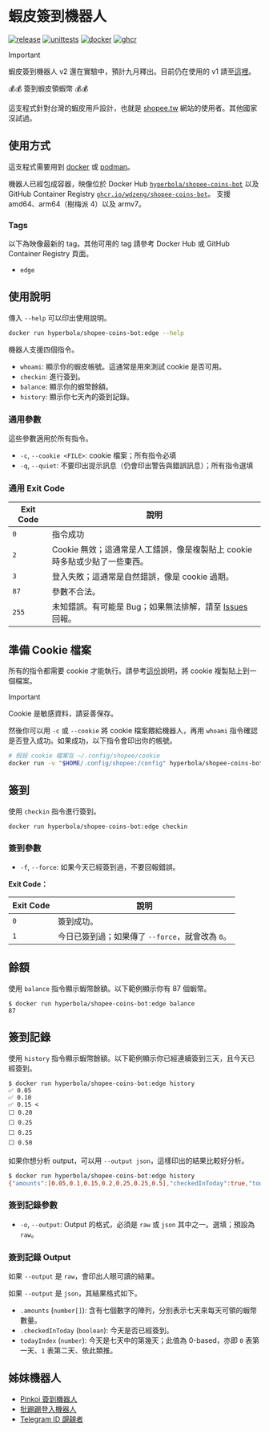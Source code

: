 # 蝦皮簽到機器人

[![release](https://badgen.net/github/release/wdzeng/shopee-coins-bot/stable?color=red)](https://github.com/wdzeng/shopee-coins-bot/releases/latest)
[![unittests](https://img.shields.io/github/actions/workflow/status/wdzeng/shopee-coins-bot/unittests.yml?branch=main&label=unittests)](https://github.com/wdzeng/shopee-coins-bot/actions/workflows/unittests.yml)
[![docker](https://badgen.net/badge/icon/docker?icon=docker&label=)](https://hub.docker.com/repository/docker/hyperbola/shopee-coins-bot)
[![ghcr](https://badgen.net/badge/icon/ghcr/black?icon=github&label=)](https://github.com/wdzeng/shopee-coins-bot/pkgs/container/shopee-coins-bot)

> [!IMPORTANT]  
> 蝦皮簽到機器人 v2 還在實驗中，預計九月釋出。目前仍在使用的 v1
> 請至[這裡](https://github.com/wdzeng/shopee-coins-bot/tree/main)。

💰💰 簽到蝦皮領蝦幣 💰💰

這支程式針對台灣的蝦皮用戶設計，也就是 [shopee.tw](https://shopee.tw/)
網站的使用者。其他國家沒試過。

## 使用方式

這支程式需要用到 [docker](https://www.docker.com/) 或 [podman](https://podman.io/)。

機器人已經包成容器，映像位於 Docker Hub
[`hyperbola/shopee-coins-bot`](https://hub.docker.com/repository/docker/hyperbola/shopee-coins-bot)
以及 GitHub Container Registry
[`ghcr.io/wdzeng/shopee-coins-bot`](https://github.com/wdzeng/shopee-coins-bot/pkgs/container/shopee-coins-bot)。
支援 amd64、arm64（樹梅派 4）以及 armv7。

### Tags

以下為映像最新的 tag。其他可用的 tag 請參考 Docker Hub 或 GitHub Container Registry 頁面。

- `edge`

## 使用說明

傳入 `--help` 可以印出使用說明。

```sh
docker run hyperbola/shopee-coins-bot:edge --help
```

機器人支援四個指令。

- `whoami`: 顯示你的蝦皮帳號。這通常是用來測試 cookie 是否可用。
- `checkin`: 進行簽到。
- `balance`: 顯示你的蝦幣餘額。
- `history`: 顯示你七天內的簽到記錄。

### 通用參數

這些參數適用於所有指令。

- `-c`, `--cookie <FILE>`: cookie 檔案；所有指令必填
- `-q`, `--quiet`: 不要印出提示訊息（仍會印出警告與錯誤訊息）；所有指令選填

### 通用 Exit Code

| Exit Code | 說明                                                                                                          |
| --------- | ------------------------------------------------------------------------------------------------------------- |
| `0`       | 指令成功                                                                                                      |
| `2`       | Cookie 無效；這通常是人工錯誤，像是複製貼上 cookie 時多貼或少貼了一些東西。                                   |
| `3`       | 登入失敗；這通常是自然錯誤，像是 cookie 過期。                                                                |
| `87`      | 參數不合法。                                                                                                  |
| `255`     | 未知錯誤。有可能是 Bug；如果無法排解，請至 [Issues](https://github.com/wdzeng/shopee-coins-bot/issues) 回報。 |

## 準備 Cookie 檔案

所有的指令都需要 cookie 才能執行。請參考[這份](./docs/how-to-get-cookie.md)說明，將 cookie
複製貼上到一個檔案。

> [!IMPORTANT]  
> Cookie 是敏感資料，請妥善保存。

然後你可以用 `-c` 或 `--cookie` 將 cookie 檔案餵給機器人，再用 `whoami`
指令確認是否登入成功。如果成功，以下指令會印出你的帳號。

```sh
# 假設 cookie 檔案在 ~/.config/shopee/cookie
docker run -v "$HOME/.config/shopee:/config" hyperbola/shopee-coins-bot:edge -c /config/cookie whoami
```

## 簽到

使用 `checkin` 指令進行簽到。

```shell
docker run hyperbola/shopee-coins-bot:edge checkin
```

### 簽到參數

- `-f`, `--force`: 如果今天已經簽到過，不要回報錯誤。

**Exit Code：**

| Exit Code | 說明                                             |
| --------- | ------------------------------------------------ |
| `0`       | 簽到成功。                                       |
| `1`       | 今日已簽到過；如果傳了 `--force`，就會改為 `0`。 |

## 餘額

使用 `balance` 指令顯示蝦幣餘額。以下範例顯示你有 87 個蝦幣。

```shell
$ docker run hyperbola/shopee-coins-bot:edge balance
87
```

## 簽到記錄

使用 `history` 指令顯示蝦幣餘額。以下範例顯示你已經連續簽到三天，且今天已經簽到。

```shell
$ docker run hyperbola/shopee-coins-bot:edge history
✅ 0.05
✅ 0.10
✅ 0.15 <
⬜ 0.20
⬜ 0.25
⬜ 0.25
⬜ 0.50
```

如果你想分析 output，可以用 `--output json`，這樣印出的結果比較好分析。

```sh
$ docker run hyperbola/shopee-coins-bot:edge history
{"amounts":[0.05,0.1,0.15,0.2,0.25,0.25,0.5],"checkedInToday":true,"todayIndex":2}
```

### 簽到記錄參數

- `-o`, `--output`: Output 的格式，必須是 `raw` 或 `json` 其中之一。選填；預設為 `raw`。

### 簽到記錄 Output

如果 `--output` 是 `raw`，會印出人眼可讀的結果。

如果 `--output` 是 `json`，其結果格式如下。

- `.amounts` (`number[]`): 含有七個數字的陣列，分別表示七天來每天可領的蝦幣數量。
- `.checkedInToday` (`boolean`): 今天是否已經簽到。
- `todayIndex` (`number`): 今天是七天中的第幾天；此值為 0-based，亦即 `0` 表第一天、`1`
  表第二天、依此類推。

## 姊妹機器人

- [Pinkoi 簽到機器人](https://github.com/wdzeng/pinkoi-coins-bot/)
- [批踢踢登入機器人](https://github.com/wdzeng/ptt-login-bot/)
- [Telegram ID 覬覦者](https://github.com/wdzeng/telegram-id-pretender/)
